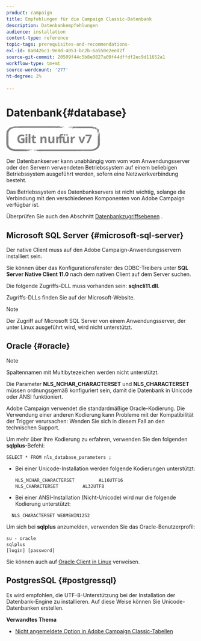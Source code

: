 ```yaml
---
product: campaign
title: Empfehlungen für die Campaign Classic-Datenbank
description: Datenbankempfehlungen
audience: installation
content-type: reference
topic-tags: prerequisites-and-recommendations-
exl-id: 8a0426c1-9e8d-4053-bc2b-6a550e2eed2f
source-git-commit: 20509f44c5b8e0827a09f44dffdf2ec9d11652a1
workflow-type: tm+mt
source-wordcount: '277'
ht-degree: 2%

---
```


# Datenbank{#database}

![](../../assets/v7-only.svg)

Der Datenbankserver kann unabhängig vom vom vom Anwendungsserver oder den Servern verwendeten Betriebssystem auf einem beliebigen Betriebssystem ausgeführt werden, sofern eine Netzwerkverbindung besteht.

Das Betriebssystem des Datenbankservers ist nicht wichtig, solange die Verbindung mit den verschiedenen Komponenten von Adobe Campaign verfügbar ist.

Überprüfen Sie auch den Abschnitt [Datenbankzugriffsebenen](../../installation/using/prerequisites-of-campaign-installation-in-linux.md#database-access-layers) .

## Microsoft SQL Server {#microsoft-sql-server}

Der native Client muss auf den Adobe Campaign-Anwendungsservern installiert sein.

Sie können über das Konfigurationsfenster des ODBC-Treibers unter **SQL Server Native Client 11.0** nach dem nativen Client auf dem Server suchen.

Die folgende Zugriffs-DLL muss vorhanden sein: **sqlncli11.dll**.

Zugriffs-DLLs finden Sie auf der Microsoft-Website.

>[!NOTE]
>
>Der Zugriff auf Microsoft SQL Server von einem Anwendungsserver, der unter Linux ausgeführt wird, wird nicht unterstützt.

## Oracle {#oracle}

>[!NOTE]
>
>Spaltennamen mit Multibytezeichen werden nicht unterstützt.

Die Parameter **NLS_NCHAR_CHARACTERSET** und **NLS_CHARACTERSET** müssen ordnungsgemäß konfiguriert sein, damit die Datenbank in Unicode oder ANSI funktioniert.

Adobe Campaign verwendet die standardmäßige Oracle-Kodierung. Die Verwendung einer anderen Kodierung kann Probleme mit der Kompatibilität der Trigger verursachen: Wenden Sie sich in diesem Fall an den technischen Support.

Um mehr über Ihre Kodierung zu erfahren, verwenden Sie den folgenden **sqlplus**-Befehl:

```
SELECT * FROM nls_database_parameters ;
```

* Bei einer Unicode-Installation werden folgende Kodierungen unterstützt:

   ```
   NLS_NCHAR_CHARACTERSET         AL16UTF16
   NLS_CHARACTERSET         AL32UTF8
   ```

* Bei einer ANSI-Installation (Nicht-Unicode) wird nur die folgende Kodierung unterstützt:

```
  NLS_CHARACTERSET WE8MSWIN1252
```

Um sich bei **sqlplus** anzumelden, verwenden Sie das Oracle-Benutzerprofil:

```
su - oracle 
sqlplus 
[login] [password]
```

Sie können auch auf [Oracle Client in Linux](../../installation/using/installing-packages-with-linux.md#oracle-client-in-linux) verweisen.

## PostgresSQL {#postgressql}

Es wird empfohlen, die UTF-8-Unterstützung bei der Installation der Datenbank-Engine zu installieren. Auf diese Weise können Sie Unicode-Datenbanken erstellen.

**Verwandtes Thema**

* [Nicht angemeldete Option in Adobe Campaign Classic-Tabellen](https://helpx.adobe.com/campaign/kb/unlogged-tables-classic.html)

